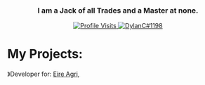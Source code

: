
<h3 align="center">I am a Jack of all Trades and a Master at none.</h3>
<p align="center">
  <a href="https://github.com/DylanC1198">
    <img src="https://komarev.com/ghpvc/?username=DylanC1198&style=flat-square&label=Profile%20Views&logo=github" alt="Profile Visits"/>
  </a>
  <a href="https://discord.com/users/711630414787117126">
    <img src="https://img.shields.io/badge/DylanC%231198-%237289da?logo=discord&style=flat-square" alt="DylanC#1198"/>
  </a>


  <h1>My Projects:</h1>
  <p>》Developer for: <a href="eireagri.net">Eire Agri</a>,</p>
  
